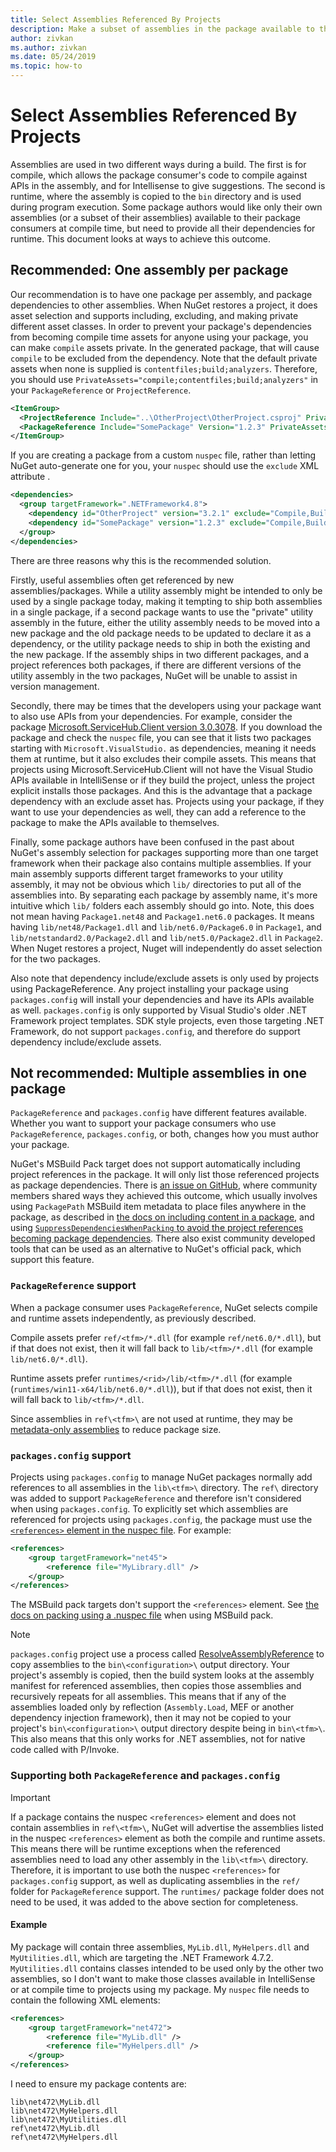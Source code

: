 ```yaml
---
title: Select Assemblies Referenced By Projects
description: Make a subset of assemblies in the package available to the compiler, while all assemblies are available at runtime.
author: zivkan
ms.author: zivkan
ms.date: 05/24/2019
ms.topic: how-to
---
```


# Select Assemblies Referenced By Projects

Assemblies are used in two different ways during a build. The first is for compile, which allows the package consumer's code to compile against APIs in the assembly, and for Intellisense to give suggestions. The second is runtime, where the assembly is copied to the `bin` directory and is used during program execution. Some package authors would like only their own assemblies (or a subset of their assemblies) available to their package consumers at compile time, but need to provide all their dependencies for runtime. This document looks at ways to achieve this outcome.

## Recommended: One assembly per package

Our recommendation is to have one package per assembly, and package dependencies to other assemblies. When NuGet restores a project, it does asset selection and supports including, excluding, and making private different asset classes. In order to prevent your package's dependencies from becoming compile time assets for anyone using your package, you can make `compile` assets private. In the generated package, that will cause `compile` to be excluded from the dependency. Note that the default private assets when none is supplied is `contentfiles;build;analyzers`. Therefore, you should use `PrivateAssets="compile;contentfiles;build;analyzers"` in your `PackageReference` or `ProjectReference`.

```xml
<ItemGroup>
  <ProjectReference Include="..\OtherProject\OtherProject.csproj" PrivateAssets="compile;contentfiles;build;analyzers" />
  <PackageReference Include="SomePackage" Version="1.2.3" PrivateAssets="compile;contentfiles;build;analyzers" />
</ItemGroup>
```

If you are creating a package from a custom `nuspec` file, rather than letting NuGet auto-generate one for you, your `nuspec` should use the `exclude` XML attribute .

```xml
<dependencies>
  <group targetFramework=".NETFramework4.8">
    <dependency id="OtherProject" version="3.2.1" exclude="Compile,Build,Analyzers" />
    <dependency id="SomePackage" version="1.2.3" exclude="Compile,Build,Analyzers" />
  </group>
</dependencies>
```

There are three reasons why this is the recommended solution.

Firstly, useful assemblies often get referenced by new assemblies/packages. While a utility assembly might be intended to only be used by a single package today, making it tempting to ship both assemblies in a single package, if a second package wants to use the "private" utility assembly in the future, either the utility assembly needs to be moved into a new package and the old package needs to be updated to declare it as a dependency, or the utility package needs to ship in both the existing and the new package. If the assembly ships in two different packages, and a project references both packages, if there are different versions of the utility assembly in the two packages, NuGet will be unable to assist in version management.

Secondly, there may be times that the developers using your package want to also use APIs from your dependencies. For example, consider the package [Microsoft.ServiceHub.Client version 3.0.3078](https://www.nuget.org/packages/Microsoft.ServiceHub.Client/3.0.3078). If you download the package and check the `nuspec` file, you can see that it lists two packages starting with `Microsoft.VisualStudio.` as dependencies, meaning it needs them at runtime, but it also excludes their compile assets. This means that projects using Microsoft.ServiceHub.Client will not have the Visual Studio APIs available in IntelliSense or if they build the project, unless the project explicit installs those packages. And this is the advantage that a package dependency with an exclude asset has. Projects using your package, if they want to use your dependencies as well, they can add a reference to the package to make the APIs available to themselves.

Finally, some package authors have been confused in the past about NuGet's assembly selection for packages supporting more than one target framework when their package also contains multiple assemblies. If your main assembly supports different target frameworks to your utility assembly, it may not be obvious which `lib/` directories to put all of the assemblies into. By separating each package by assembly name, it's more intuitive which `lib/` folders each assembly should go into. Note, this does not mean having `Package1.net48` and `Package1.net6.0` packages. It means having `lib/net48/Package1.dll` and `lib/net6.0/Package6.0` in `Package1`, and `lib/netstandard2.0/Package2.dll` and `lib/net5.0/Package2.dll` in `Package2`. When Nuget restores a project, Nuget will independently do asset selection for the two packages.

Also note that dependency include/exclude assets is only used by projects using PackageReference. Any project installing your package using `packages.config` will install your dependencies and have its APIs available as well. `packages.config` is only supported by Visual Studio's older .NET Framework project templates. SDK style projects, even those targeting .NET Framework, do not support `packages.config`, and therefore do support dependency include/exclude assets.

## Not recommended: Multiple assemblies in one package

`PackageReference` and `packages.config` have different features available. Whether you want to support your package consumers who use `PackageReference`, `packages.config`, or both, changes how you must author your package.

NuGet's MSBuild Pack target does not support automatically including project references in the package. It will only list those referenced projects as package dependencies. There is [an issue on GitHub](https://github.com/NuGet/Home/issues/3891), where community members shared ways they achieved this outcome, which usually involves using `PackagePath` MSBuild item metadata to place files anywhere in the package, as described in [the docs on including content in a package](../reference/msbuild-targets.md#including-content-in-a-package), and using [`SuppressDependenciesWhenPacking` to avoid the project references becoming package dependencies](../reference/msbuild-targets.md#pack-target-inputs). There also exist community developed tools that can be used as an alternative to NuGet's official pack, which support this feature.

### `PackageReference` support

When a package consumer uses `PackageReference`, NuGet selects compile and runtime assets independently, as previously described.

Compile assets prefer `ref/<tfm>/*.dll` (for example `ref/net6.0/*.dll`), but if that does not exist, then it will fall back to `lib/<tfm>/*.dll` (for example `lib/net6.0/*.dll`).

Runtime assets prefer `runtimes/<rid>/lib/<tfm>/*.dll` (for example (`runtimes/win11-x64/lib/net6.0/*.dll`)), but if that does not exist, then it will fall back to `lib/<tfm>/*.dll`.

Since assemblies in `ref\<tfm>\` are not used at runtime, they may be [metadata-only assemblies](https://github.com/dotnet/roslyn/blob/main/docs/features/refout.md) to reduce package size.

### `packages.config` support

Projects using `packages.config` to manage NuGet packages normally add references to all assemblies in the `lib\<tfm>\` directory. The `ref\` directory was added to support `PackageReference` and therefore isn't considered when using `packages.config`. To explicitly set which assemblies are referenced for projects using `packages.config`, the package must use the [`<references>` element in the nuspec file](../reference/nuspec.md#explicit-assembly-references). For example:

```xml
<references>
    <group targetFramework="net45">
        <reference file="MyLibrary.dll" />
    </group>
</references>
```

The MSBuild pack targets don't support the `<references>` element. See [the docs on packing using a .nuspec file](../reference/msbuild-targets.md#packing-using-a-nuspec-file) when using MSBuild pack.

> [!Note]
> `packages.config` project use a process called [ResolveAssemblyReference](https://github.com/Microsoft/msbuild/blob/main/documentation/wiki/ResolveAssemblyReference.md) to copy assemblies to the `bin\<configuration>\` output directory. Your project's assembly is copied, then the build system looks at the assembly manifest for referenced assemblies, then copies those assemblies and recursively repeats for all assemblies. This means that if any of the assemblies loaded only by reflection (`Assembly.Load`, MEF or another dependency injection framework), then it may not be copied to your project's `bin\<configuration>\` output directory despite being in `bin\<tfm>\`. This also means that this only works for .NET assemblies, not for native code called with P/Invoke.

### Supporting both `PackageReference` and `packages.config`

> [!Important]
> If a package contains the nuspec `<references>` element and does not contain assemblies in `ref\<tfm>\`, NuGet will advertise the assemblies listed in the nuspec `<references>` element as both the compile and runtime assets. This means there will be runtime exceptions when the referenced assemblies need to load any other assembly in the `lib\<tfm>\` directory. Therefore, it is important to use both the nuspec `<references>` for `packages.config` support, as well as duplicating assemblies in the `ref/` folder for `PackageReference` support. The `runtimes/` package folder does not need to be used, it was added to the above section for completeness.

#### Example

My package will contain three assemblies, `MyLib.dll`, `MyHelpers.dll` and `MyUtilities.dll`, which are targeting the .NET Framework 4.7.2. `MyUtilities.dll` contains classes intended to be used only by the other two assemblies, so I don't want to make those classes available in IntelliSense or at compile time to projects using my package. My `nuspec` file needs to contain the following XML elements:

```xml
<references>
    <group targetFramework="net472">
        <reference file="MyLib.dll" />
        <reference file="MyHelpers.dll" />
    </group>
</references>
```

I need to ensure my package contents are:

```text
lib\net472\MyLib.dll
lib\net472\MyHelpers.dll
lib\net472\MyUtilities.dll
ref\net472\MyLib.dll
ref\net472\MyHelpers.dll
```
